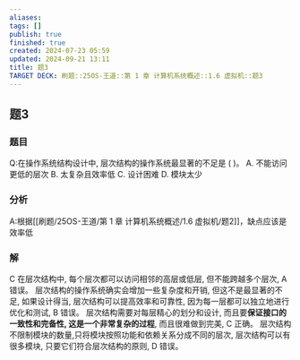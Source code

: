 ```yaml
---
aliases: 
tags: []
publish: true
finished: true
created: 2024-07-23 05:59
updated: 2024-09-21 13:11
title: 题3
TARGET DECK: 刷题::25OS-王道::第 1 章 计算机系统概述::1.6 虚拟机::题3
---
```

## 题3
### 题目
Q:在操作系统结构设计中, 层次结构的操作系统最显著的不足是 ( )。
A. 不能访问更低的层次 
B. 太复杂且效率低
C. 设计困难
D. 模块太少
### 分析
A:根据[[刷题/25OS-王道/第 1 章 计算机系统概述/1.6 虚拟机/题2]]，缺点应该是效率低
### 解
C
在层次结构中, 每个层次都可以访问相邻的高层或低层, 但不能跨越多个层次, A 错误。
层次结构的操作系统确实会增加一些复杂度和开销, 但这不是最显著的不足, 如果设计得当, 层次结构可以提高效率和可靠性, 因为每一层都可以独立地进行优化和测试, B 错误。
层次结构需要对每层精心的划分和设计, 而且要**保证接口的一致性和完备性, 这是一个非常复杂的过程**, 而且很难做到完美, $\mathrm{C}$ 正确。
层次结构不限制模块的数量,只将模块按照功能和依赖关系分成不同的层次, 层次结构可以有很多模块, 只要它们符合层次结构的原则, D 错误。
<!--ID: 1724147519785-->
